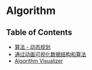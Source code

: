 # Algorithm

## Table of Contents

- [算法 - 动态规划](./算法%20-%20动态规划.md)
- [通过动画可视化数据结构和算法]
- [Algorithm Visualizer]

[通过动画可视化数据结构和算法]: https://visualgo.net/zh
[Algorithm Visualizer]: https://algorithm-visualizer.org/
